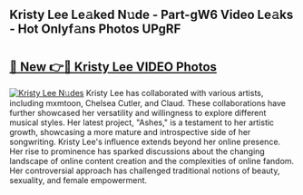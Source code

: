 ## Kristy Lee Le𝚊ked N𝚞de - Part-gW6 Video Le𝚊ks - Hot Onlyf𝚊ns Photos UPgRF

# <h2><a href="http://ab38270.deff.icu/?id=Kristy+Lee">🔗 New 👉🔴 Kristy Lee VIDEO Photos</a></h2>

[![Kristy Lee N𝚞des](https://i.imgur.com/rIISA9y.gif)](http://ab38270.deff.icu/?id=Kristy+Lee)
Kristy Lee has collaborated with various artists, including mxmtoon, Chelsea Cutler, and Claud. These collaborations have further showcased her versatility and willingness to explore different musical styles. Her latest project, "Ashes," is a testament to her artistic growth, showcasing a more mature and introspective side of her songwriting. Kristy Lee's influence extends beyond her online presence. Her rise to prominence has sparked discussions about the changing landscape of online content creation and the complexities of online fandom. Her controversial approach has challenged traditional notions of beauty, sexuality, and female empowerment.
